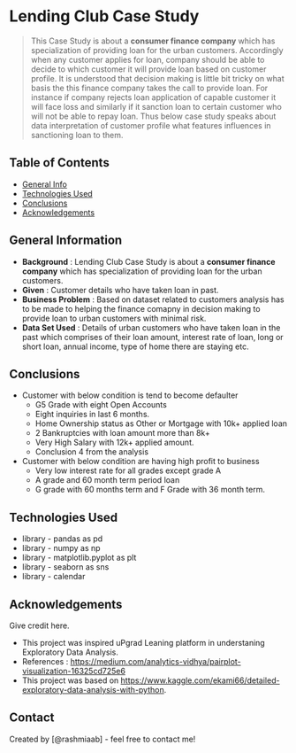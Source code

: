 # Lending Club Case Study
> This Case Study is about a **consumer finance company** which has specialization of providing loan for the urban customers. Accordingly when any customer applies for loan, 
> company should be able to decide to which customer it will provide loan based on customer profile. 
> It is understood that decision making is little bit tricky on what basis the this finance company takes the call to provide loan.
> For instance if company rejects loan application of capable customer it will face loss and similarly if it sanction loan to certain customer who will not be able to repay loan.
> Thus below case study speaks about data interpretation of customer profile what features influences in sanctioning loan to them.


## Table of Contents
* [General Info](#general-information)
* [Technologies Used](#technologies-used)
* [Conclusions](#conclusions)
* [Acknowledgements](#acknowledgements)

<!-- You can include any other section that is pertinent to your problem -->

## General Information
- **Background** : Lending Club Case Study is about a **consumer finance company** which has specialization of providing loan for the urban customers. 
- **Given** : Customer details who have taken loan in past.
- **Business Problem** : Based on dataset related to customers analysis has to be made to helping the finance comapny in decision making to provide loan to urban customers with minimal risk.
- **Data Set Used** : Details of urban customers who have taken loan in the past which comprises of their loan amount, interest rate of loan, long or short loan, annual income, type of home there are staying etc.

<!-- You don't have to answer all the questions - just the ones relevant to your project. -->

## Conclusions
- Customer with below condition is tend to become defaulter
  - G5 Grade with eight Open Accounts
  - Eight inquiries in last 6 months.
  - Home Ownership status as Other or Mortgage with 10k+ applied loan
  - 2 Bankruptcies with loan amount more than 8k+
  - Very High Salary with 12k+ applied amount.
  - Conclusion 4 from the analysis
 - Customer with below condition are having high profit to business
   - Very low interest rate for all grades except grade A
   - A grade and 60 month term period loan
   - G grade with 60 months term and F Grade with 36 month term.

<!-- You don't have to answer all the questions - just the ones relevant to your project. -->


## Technologies Used
- library - pandas as pd
- library - numpy as np
- library - matplotlib.pyplot as plt
- library - seaborn as sns
- library - calendar

<!-- As the libraries versions keep on changing, it is recommended to mention the version of library used in this project -->

## Acknowledgements
Give credit here.
- This project was inspired uPgrad Leaning platform in understaning Exploratory Data Analysis.
- References : https://medium.com/analytics-vidhya/pairplot-visualization-16325cd725e6
- This project was based on https://www.kaggle.com/ekami66/detailed-exploratory-data-analysis-with-python.


## Contact
Created by [@rashmiaab] - feel free to contact me!


<!-- Optional -->
<!-- ## License -->
<!-- This project is open source and available under the [... License](). -->

<!-- You don't have to include all sections - just the one's relevant to your project -->
